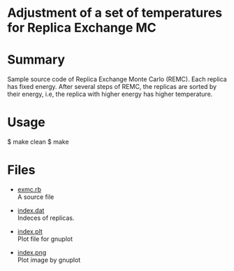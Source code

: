 Adjustment of a set of temperatures for Replica Exchange MC
===

# Summary

Sample source code of Replica Exchange Monte Carlo (REMC).
Each replica has fixed energy. After several steps of REMC,
the replicas are sorted by their energy, i.e, the replica
with higher energy has higher temperature.

# Usage

   $ make clean
   $ make

# Files

* [exmc.rb](exmc.rb)    
  A source file

* [index.dat](index.dat)    
  Indeces of replicas. 

* [index.plt](index.plt)    
  Plot file for gnuplot

* [index.png](index.png)    
  Plot image by gnuplot
